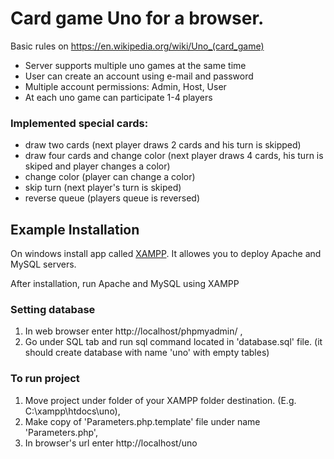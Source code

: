 # Card game Uno for a browser.

Basic rules on https://en.wikipedia.org/wiki/Uno_(card_game)

* Server supports multiple uno games at the same time
* User can create an account using e-mail and password
* Multiple account permissions: Admin, Host, User
* At each uno game can participate 1-4 players

### Implemented special cards:
* draw two cards (next player draws 2 cards and his turn is skipped)
* draw four cards and change color (next player draws 4 cards, his turn is skiped and player changes a color)
* change color (player can change a color)
* skip turn (next player's turn is skiped)
* reverse queue (players queue is reversed)

## Example Installation

On windows install app called [XAMPP](https://www.apachefriends.org/pl/index.html). It allowes you to deploy Apache and MySQL servers.

After installation, run Apache and MySQL using XAMPP 

### Setting database

1. In web browser enter http://localhost/phpmyadmin/ ,
2. Go under SQL tab and run sql command located in 'database.sql' file. (it should create database with name 'uno' with empty tables)

### To run project 

1. Move project under folder of your XAMPP folder destination. (E.g.  C:\xampp\htdocs\uno),
2. Make copy of 'Parameters.php.template' file under name 'Parameters.php', 
3. In browser's url enter http://localhost/uno
